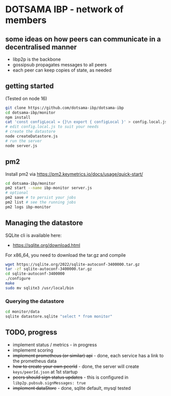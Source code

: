 # DOTSAMA IBP - network of members

## some ideas on how peers can communicate in a decentralised manner

- libp2p is the backbone
- gossipsub propagates messages to all peers
- each peer can keep copies of state, as needed

## getting started
(Tested on node 16)
```bash
git clone https://github.com/dotsama-ibp/dotsama-ibp
cd dotsama-ibp/monitor
npm install
cat 'const configLocal = {}\n export { configLocal }' > config.local.js
# edit config.local.js to suit your needs
# create the datastore
node createDatastore.js
# run the server
node server.js
```

## pm2

Install pm2 via https://pm2.keymetrics.io/docs/usage/quick-start/

```bash
cd dotsama-ibp/monitor
pm2 start --name ibp-monitor server.js
# optional
pm2 save # to persist your jobs
pm2 list # see the running jobs
pm2 logs ibp-monitor
```

## Managing the datastore

SQLite cli is available here:
- https://sqlite.org/download.html

For x86_64, you need to download the tar.gz and compile
```bash
wget https://sqlite.org/2022/sqlite-autoconf-3400000.tar.gz
tar -zf sqlite-autoconf-3400000.tar.gz
cd sqlite-autoconf-3400000
./configure
make
sudo mv sqlite3 /usr/local/bin
```

### Querying the datastore
```bash
cd monitor/data
sqlite datastore.sqlite "select * from monitor"
```

## TODO, progress

- implement status / metrics - in progress
- implememt scoring
- ~~implement prometheus (or similar) api~~ - done, each service has a link to the prometheus data
- ~~how to create your own peerId~~ - done, the server will create `keys/peerId.json` at 1st startup
- ~~peers should sign status updates~~ - this is configured in `libp2p.pubsub.signMessages: true`
- ~~implement dataStore~~ - done, sqlite default, mysql tested
